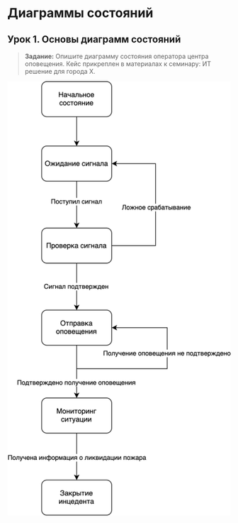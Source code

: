 # Диаграммы состояний

## Урок 1. Основы диаграмм состояний

> **Задание:**
> Опишите диаграмму состояния оператора центра оповещения. Кейс прикреплен в материалах к семинару: ИТ решение для города Х.
>

![Lesson-1.drawio](./Lesson-1.drawio.svg)

